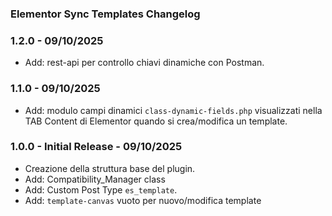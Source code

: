 ### Elementor Sync Templates Changelog ###

### 1.2.0 - 09/10/2025

*   Add: rest-api per controllo chiavi dinamiche con Postman.

### 1.1.0 - 09/10/2025

*   Add: modulo campi dinamici `class-dynamic-fields.php` visualizzati nella TAB Content di Elementor quando si crea/modifica un template.

### 1.0.0 - Initial Release - 09/10/2025

*   Creazione della struttura base del plugin.
*   Add: Compatibility_Manager class
*   Add: Custom Post Type `es_template`.
*   Add: `template-canvas` vuoto per nuovo/modifica template